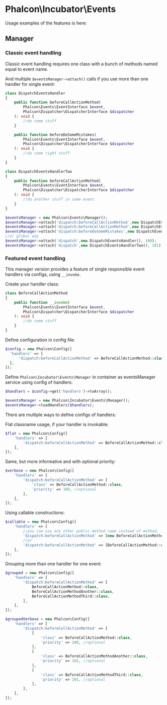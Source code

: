 # Phalcon\Incubator\Events
Usage examples of the features is here:

## Manager

### Classic event handling

Classic event handling requires one class with a bunch of methods named equal to event name.

And multiple `$eventsManager->attach()` calls if you use more than one handler for single event:
```php
class DispatchEventsHandler
{
    public function beforeCallActionMethod(
        Phalcon\Events\EventInterface $event, 
        Phalcon\Dispatcher\DispatcherInterface $dispatcher
    ): void {
        //do some stuff
    }

    public function beforeDoSomeMistakes(
        Phalcon\Events\EventInterface $event, 
        Phalcon\Dispatcher\DispatcherInterface $dispatcher
    ): void {
        //do some right stuff
    }
}

class DispatchEventsHandlerTwo
{
    public function beforeCallActionMethod(
        Phalcon\Events\EventInterface $event, 
        Phalcon\Dispatcher\DispatcherInterface $dispatcher
    ): void {
        //do another stuff in same event
    }
}

$eventsManager = new Phalcon\Events\Manager();
$eventsManager->attach('dispatch:beforeCallActionMethod',new DispatchEventsHandler(), 100);
$eventsManager->attach('dispatch:beforeCallActionMethod',new DispatchEventsHandlerTwo(), 101);
$eventsManager->attach('dispatch:beforeDoSomeMistakes',new DispatchEventsHandler());
//or global way
$eventsManager->attach('dispatch',new DispatchEventsHandler(), 100);
$eventsManager->attach('dispatch',new DispatchEventsHandlerTwo(), 101);
```

### Featured event handling
This manager version provides a feature of single responsible event handlers via configs, using `__invoke`.

Create your handler class:
```php
class BeforeCallActionMethod
{
    public function __invoke(
        Phalcon\Events\EventInterface $event, 
        Phalcon\Dispatcher\DispatcherInterface $dispatcher
    ): void {
        //do some stuff
    }
}
```

Define configuration in config file:
```php
$config = new Phalcon\Config([
  'handlers' => [
      'dispatch:beforeCallActionMethod' => BeforeCallActionMethod::class,
  ],
]);
```

Define `Phalcon\Incubator\Events\Manager` in container as eventsManager service using config of handlers:
```php
$handlers = $config->get('handlers')->toArray();

$eventsManager = new Phalcon\Incubator\Events\Manager();
$eventsManager->loadHandlers($handlers);
```

There are multiple ways to define configs of handlers:

Flat classname usage, if your handler is invokable:
```php
$flat = new Phalcon\Config([
    'handlers' => [
        'dispatch:beforeCallActionMethod' => BeforeCallActionMethod::class,
    ],
]);
```

Same, but more informative and with optional priority:
```php
$verbose = new Phalcon\Config([
    'handlers' => [
        'dispatch:beforeCallActionMethod' => [
            'class' => BeforeCallActionMethod::class,
            'priority' => 100, //optional
        ],
    ],
]);
```

Using callable constructions:
```php
$callable = new Phalcon\Config([
    'handlers' => [
        //you can use any other public method name instead of method, for example run()
        'dispatch:beforeCallActionMethod' => [new BeforeCallActionMethod(), 'run'],
        //or
        'dispatch:beforeCallActionMethod' => [BeforeCallActionMethod::class, 'staticRun'],
    ],
]);
```

Grouping more than one handler for one event:
```php
$grouped = new Phalcon\Config([
    'handlers' => [
        'dispatch:beforeCallActionMethod' => [
            BeforeCallActionMethod::class,
            BeforeCallActionMethodAnother::class,
            BeforeCallActionMethodThird::class,
        ],
    ],
]);

$groupedVerbose = new Phalcon\Config([
    'handlers' => [
        'dispatch:beforeCallActionMethod' => [
            [
                'class' => BeforeCallActionMethod::class,
                'priority' => 100, //optional
            ],
            [
                'class' => BeforeCallActionMethodAnother::class,
                'priority' => 101, //optional
            ],
            [
                'class' => BeforeCallActionMethodThird::class,
                'priority' => 101, //optional
            ],
        ],
    ],
]);
```

